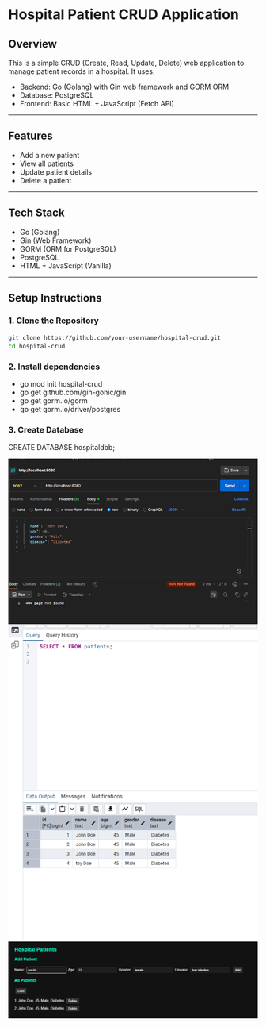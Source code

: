 # Hospital Patient CRUD Application

## Overview
This is a simple CRUD (Create, Read, Update, Delete) web application to manage patient records in a hospital. It uses:

- Backend: Go (Golang) with Gin web framework and GORM ORM
- Database: PostgreSQL
- Frontend: Basic HTML + JavaScript (Fetch API)

---

## Features
- Add a new patient
- View all patients
- Update patient details
- Delete a patient

---

## Tech Stack
- Go (Golang)
- Gin (Web Framework)
- GORM (ORM for PostgreSQL)
- PostgreSQL
- HTML + JavaScript (Vanilla)

---

## Setup Instructions

### 1. Clone the Repository
```bash
git clone https://github.com/your-username/hospital-crud.git
cd hospital-crud
```

### 2. Install dependencies 
- go mod init hospital-crud
- go get github.com/gin-gonic/gin
- go get gorm.io/gorm
- go get gorm.io/driver/postgres


### 3. Create Database 
CREATE DATABASE hospitaldbb;

![Alt Text](CRUD%20API/images/image.png)
![Alt Text](CRUD%20API/images/image2.png)
![Alt Text](CRUD%20API/images/image3.png)
